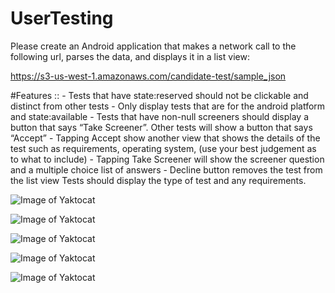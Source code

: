 # UserTesting
Please create an Android application that makes a network call to the following url, parses the data, and displays it in a list view:

https://s3-us-west-1.amazonaws.com/candidate-test/sample_json

#Features ::
    - Tests that have state:reserved should not be clickable and distinct from other tests
    - Only display tests that are for the android platform and state:available
    - Tests that have non-null screeners should display a button that says “Take Screener”. Other tests will show a button that says “Accept”
    - Tapping Accept show another view that shows the details of the test such as requirements, operating system, (use your best judgement as to what to include)
    - Tapping Take Screener will show the screener question and a multiple choice list of answers
    - Decline button removes the test from the list view
    Tests should display the type of test and any requirements.


![Image of Yaktocat](https://github.com/mvyas85/UserTesting/blob/master/screen_capture/sc1.png)

![Image of Yaktocat](https://github.com/mvyas85/UserTesting/blob/master/screen_capture/sc2.png)

![Image of Yaktocat](https://github.com/mvyas85/UserTesting/blob/master/screen_capture/sc3.png)

![Image of Yaktocat](https://github.com/mvyas85/UserTesting/blob/master/screen_capture/sc4.png)

![Image of Yaktocat](https://github.com/mvyas85/UserTesting/blob/master/screen_capture/sc5.png)

